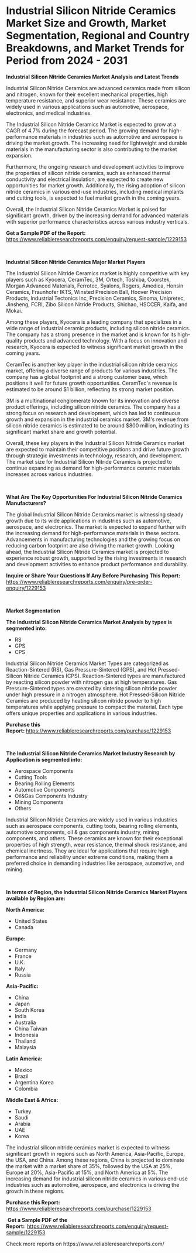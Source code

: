 <p><h1>Industrial Silicon Nitride Ceramics Market Size and Growth, Market Segmentation, Regional and Country Breakdowns, and Market Trends for Period from 2024 -  2031</h1></p><p><strong>Industrial Silicon Nitride Ceramics Market Analysis and Latest Trends</strong></p>
<p><p>Industrial Silicon Nitride Ceramics are advanced ceramics made from silicon and nitrogen, known for their excellent mechanical properties, high temperature resistance, and superior wear resistance. These ceramics are widely used in various applications such as automotive, aerospace, electronics, and medical industries.</p><p>The Industrial Silicon Nitride Ceramics Market is expected to grow at a CAGR of 4.7% during the forecast period. The growing demand for high-performance materials in industries such as automotive and aerospace is driving the market growth. The increasing need for lightweight and durable materials in the manufacturing sector is also contributing to the market expansion.</p><p>Furthermore, the ongoing research and development activities to improve the properties of silicon nitride ceramics, such as enhanced thermal conductivity and electrical insulation, are expected to create new opportunities for market growth. Additionally, the rising adoption of silicon nitride ceramics in various end-use industries, including medical implants and cutting tools, is expected to fuel market growth in the coming years.</p><p>Overall, the Industrial Silicon Nitride Ceramics Market is poised for significant growth, driven by the increasing demand for advanced materials with superior performance characteristics across various industry verticals.</p></p>
<p><strong>Get a Sample PDF of the Report:&nbsp;</strong> <a href="https://www.reliableresearchreports.com/enquiry/request-sample/1229153">https://www.reliableresearchreports.com/enquiry/request-sample/1229153</a></p>
<p>&nbsp;</p>
<p><strong>Industrial Silicon Nitride Ceramics Major Market Players</strong></p>
<p><p>The Industrial Silicon Nitride Ceramics market is highly competitive with key players such as Kyocera, CeramTec, 3M, Ortech, Toshiba, Coorstek, Morgan Advanced Materials, Ferrotec, Syalons, Rogers, Amedica, Honsin Ceramics, Fraunhofer IKTS, Winsted Precision Ball, Hoover Precision Products, Industrial Tectonics Inc, Precision Ceramics, Sinoma, Unipretec, Jinsheng, FCRI, Zibo Silicon Nitride Products, Shichao, HSCCER, Kaifa, and Mokai.</p><p>Among these players, Kyocera is a leading company that specializes in a wide range of industrial ceramic products, including silicon nitride ceramics. The company has a strong presence in the market and is known for its high-quality products and advanced technology. With a focus on innovation and research, Kyocera is expected to witness significant market growth in the coming years.</p><p>CeramTec is another key player in the industrial silicon nitride ceramics market, offering a diverse range of products for various industries. The company has a global footprint and a strong customer base, which positions it well for future growth opportunities. CeramTec's revenue is estimated to be around $1 billion, reflecting its strong market position.</p><p>3M is a multinational conglomerate known for its innovation and diverse product offerings, including silicon nitride ceramics. The company has a strong focus on research and development, which has led to continuous growth and expansion in the industrial ceramics market. 3M's revenue from silicon nitride ceramics is estimated to be around $800 million, indicating its significant market share and growth potential.</p><p>Overall, these key players in the Industrial Silicon Nitride Ceramics market are expected to maintain their competitive positions and drive future growth through strategic investments in technology, research, and development. The market size for Industrial Silicon Nitride Ceramics is projected to continue expanding as demand for high-performance ceramic materials increases across various industries.</p></p>
<p>&nbsp;</p>
<p><strong>What Are The Key Opportunities For Industrial Silicon Nitride Ceramics Manufacturers?</strong></p>
<p><p>The global Industrial Silicon Nitride Ceramics market is witnessing steady growth due to its wide applications in industries such as automotive, aerospace, and electronics. The market is expected to expand further with the increasing demand for high-performance materials in these sectors. Advancements in manufacturing technologies and the growing focus on reducing carbon footprint are also driving the market growth. Looking ahead, the Industrial Silicon Nitride Ceramics market is projected to experience robust growth, supported by the rising investments in research and development activities to enhance product performance and durability.</p></p>
<p><strong>Inquire or Share Your Questions If Any Before Purchasing This Report:</strong> <a href="https://www.reliableresearchreports.com/enquiry/pre-order-enquiry/1229153">https://www.reliableresearchreports.com/enquiry/pre-order-enquiry/1229153</a></p>
<p>&nbsp;</p>
<p><strong>Market Segmentation</strong></p>
<p><strong>The Industrial Silicon Nitride Ceramics Market Analysis by types is segmented into:</strong></p>
<p><ul><li>RS</li><li>GPS</li><li>CPS</li></ul></p>
<p><p>Industrial Silicon Nitride Ceramics Market Types are categorized as Reaction-Sintered (RS), Gas Pressure-Sintered (GPS), and Hot Pressed-Silicon Nitride Ceramics (CPS). Reaction-Sintered types are manufactured by reacting silicon powder with nitrogen gas at high temperatures. Gas Pressure-Sintered types are created by sintering silicon nitride powder under high pressure in a nitrogen atmosphere. Hot Pressed-Silicon Nitride Ceramics are produced by heating silicon nitride powder to high temperatures while applying pressure to compact the material. Each type offers unique properties and applications in various industries.</p></p>
<p><strong>Purchase this Report:&nbsp;</strong><a href="https://www.reliableresearchreports.com/purchase/1229153">https://www.reliableresearchreports.com/purchase/1229153</a></p>
<p>&nbsp;</p>
<p><strong>The Industrial Silicon Nitride Ceramics Market Industry Research by Application is segmented into:</strong></p>
<p><ul><li>Aerospace Components</li><li>Cutting Tools</li><li>Bearing Rolling Elements</li><li>Automotive Components</li><li>Oil&Gas Components Industry</li><li>Mining Components</li><li>Others</li></ul></p>
<p><p>Industrial Silicon Nitride Ceramics are widely used in various industries such as aerospace components, cutting tools, bearing rolling elements, automotive components, oil & gas components industry, mining components, and others. These ceramics are known for their exceptional properties of high strength, wear resistance, thermal shock resistance, and chemical inertness. They are ideal for applications that require high performance and reliability under extreme conditions, making them a preferred choice in demanding industries like aerospace, automotive, and mining.</p></p>
<p>&nbsp;</p>
<p><strong>In terms of Region, the Industrial Silicon Nitride Ceramics Market Players available by Region are:</strong></p>
<p>
    <p> <strong> North America: </strong>
        <ul>
            <li>United States</li>
            <li>Canada</li>
        </ul>
        </p> 
    <p> <strong> Europe: </strong>
        <ul>
            <li>Germany</li>
            <li>France</li>
            <li>U.K.</li>
            <li>Italy</li>
            <li>Russia</li>
        </ul>
        </p> 
    <p> <strong> Asia-Pacific: </strong>
        <ul>
            <li>China</li>
            <li>Japan</li>
            <li>South Korea</li>
            <li>India</li>
            <li>Australia</li>
            <li>China Taiwan</li>
            <li>Indonesia</li>
            <li>Thailand</li>
            <li>Malaysia</li>
        </ul>
        </p> 
    <p> <strong> Latin America: </strong>
        <ul>
            <li>Mexico</li>
            <li>Brazil</li>
            <li>Argentina Korea</li>
            <li>Colombia</li>
        </ul>
        </p> 
    <p> <strong> Middle East & Africa: </strong>
        <ul>
            <li>Turkey</li>
            <li>Saudi</li>
            <li>Arabia</li>
            <li>UAE</li>
            <li>Korea</li>
        </ul>
    </p>
    </p>
<p><p>The industrial silicon nitride ceramics market is expected to witness significant growth in regions such as North America, Asia-Pacific, Europe, the USA, and China. Among these regions, China is projected to dominate the market with a market share of 35%, followed by the USA at 25%, Europe at 20%, Asia-Pacific at 15%, and North America at 5%. The increasing demand for industrial silicon nitride ceramics in various end-use industries such as automotive, aerospace, and electronics is driving the growth in these regions.</p></p>
<p><strong>Purchase this Report: </strong><a href="https://www.reliableresearchreports.com/purchase/1229153">https://www.reliableresearchreports.com/purchase/1229153</a></p>
<p>&nbsp;<strong>Get a Sample PDF of the Report:&nbsp;&nbsp;</strong><a href="https://www.reliableresearchreports.com/enquiry/request-sample/1229153">https://www.reliableresearchreports.com/enquiry/request-sample/1229153</a></p>
<p><strong></strong></p>
<p>Check more reports on https://www.reliableresearchreports.com/</p>